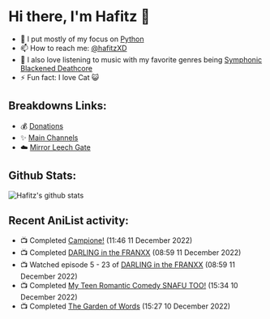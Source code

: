 # Hi there, I'm Hafitz 👋
- 🐍 I put mostly of my focus on [Python](https://python.org)
- 📫 How to reach me: [@hafitzXD](https://t.me/hafitzXD)
- 🎵 I also love listening to music with my favorite genres being [Symphonic Blackened Deathcore](https://youtu.be/qyYmS_iBcy4)
- ⚡ Fun fact: I love Cat 😺

## Breakdowns Links:
- 💰 [Donations](https://t.me/TheBreakdowns/2)
- ✨ [Main Channels](https://t.me/TheBreakdowns)
- ☁️ [Mirror Leech Gate](https://t.me/BreakdownsGate)

## Github Stats:
![Hafitz's github stats](https://github-readme-stats.vercel.app/api?username=breakdowns&show_icons=true&count_private=true&bg_color=00000000&text_color=777)

## Recent AniList activity:
<!-- ANILIST_ACTIVITY:start -->

-   📺 Completed [Campione!](https://anilist.co/anime/12293) (11:46 11 December 2022)
-   📺 Completed [DARLING in the FRANXX](https://anilist.co/anime/99423) (08:59 11 December 2022)
-   📺 Watched episode 5 - 23 of [DARLING in the FRANXX](https://anilist.co/anime/99423) (08:59 11 December 2022)
-   📺 Completed [My Teen Romantic Comedy SNAFU TOO!](https://anilist.co/anime/20698) (15:34 10 December 2022)
-   📺 Completed [The Garden of Words](https://anilist.co/anime/16782) (15:27 10 December 2022)

<!-- ANILIST_ACTIVITY:end -->
